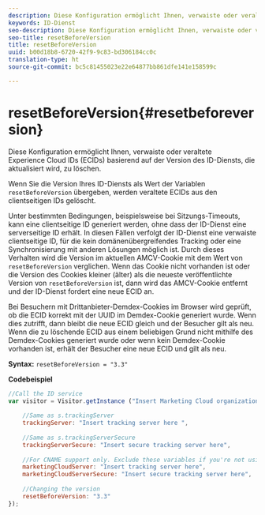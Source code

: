 ```yaml
---
description: Diese Konfiguration ermöglicht Ihnen, verwaiste oder veraltete Experience Cloud IDs (ECIDs) basierend auf der Version des ID-Diensts, die aktualisiert wird, zu löschen.
keywords: ID-Dienst
seo-description: Diese Konfiguration ermöglicht Ihnen, verwaiste oder veraltete Experience Cloud IDs (ECIDs) basierend auf der Version des ID-Diensts, die aktualisiert wird, zu löschen.
seo-title: resetBeforeVersion
title: resetBeforeVersion
uuid: b00d18b8-6720-42f9-9c83-bd306184cc0c
translation-type: ht
source-git-commit: bc5c81455023e22e64877bb861dfe141e158599c

---
```



# resetBeforeVersion{#resetbeforeversion}

Diese Konfiguration ermöglicht Ihnen, verwaiste oder veraltete Experience Cloud IDs (ECIDs) basierend auf der Version des ID-Diensts, die aktualisiert wird, zu löschen.

Wenn Sie die Version Ihres ID-Diensts als Wert der Variablen `resetBeforeVersion` übergeben, werden veraltete ECIDs aus den clientseitigen IDs gelöscht.

Unter bestimmten Bedingungen, beispielsweise bei Sitzungs-Timeouts, kann eine clientseitige ID generiert werden, ohne dass der ID-Dienst eine serverseitige ID erhält. In diesen Fällen verfolgt der ID-Dienst eine verwaiste clientseitige ID, für die kein domänenübergreifendes Tracking oder eine Synchronisierung mit anderen Lösungen möglich ist. Durch dieses Verhalten wird die Version im aktuellen AMCV-Cookie mit dem Wert von `resetBeforeVersion` verglichen. Wenn das Cookie nicht vorhanden ist oder die Version des Cookies kleiner (älter) als die neueste veröffentlichte Version von `resetBeforeVersion` ist, dann wird das AMCV-Cookie entfernt und der ID-Dienst fordert eine neue ECID an.

Bei Besuchern mit Drittanbieter-Demdex-Cookies im Browser wird geprüft, ob die ECID korrekt mit der UUID im Demdex-Cookie generiert wurde. Wenn dies zutrifft, dann bleibt die neue ECID gleich und der Besucher gilt als neu. Wenn die zu löschende ECID aus einem beliebigen Grund nicht mithilfe des Demdex-Cookies generiert wurde oder wenn kein Demdex-Cookie vorhanden ist, erhält der Besucher eine neue ECID und gilt als neu.

**Syntax:** `resetBeforeVersion = "3.3"`

**Codebeispiel**

```js
//Call the ID service 
var visitor = Visitor.getInstance ("Insert Marketing Cloud organization ID here", { 
  
    //Same as s.trackingServer 
    trackingServer: "Insert tracking server here ", 
  
    //Same as s.trackingServerSecure 
    trackingServerSecure: "Insert secure tracking server here", 
  
    //For CNAME support only. Exclude these variables if you're not using CNAME 
    marketingCloudServer: "Insert tracking server here", 
    marketingCloudServerSecure: "Insert secure tracking server here", 
  
    //Changing the version 
    resetBeforeVersion: "3.3" 
});
```

